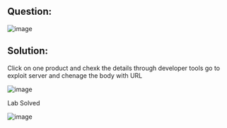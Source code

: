 ## Question:

![image](https://github.com/Nifalnasar/Portswigger-Labs/assets/141356053/89a008de-d331-489b-85a7-64c0b7e58339)

## Solution:

Click on one product and chexk the details through developer tools go to exploit server and chenage the body with URL

![image](https://github.com/Nifalnasar/Portswigger-Labs/assets/141356053/a4b29239-ccd9-4d9c-9c7c-ed7295f01f58)

Lab Solved

![image](https://github.com/Nifalnasar/Portswigger-Labs/assets/141356053/8d7ef3b1-5985-4d71-878d-c32eb63be9d0)

